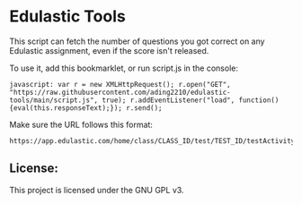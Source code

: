 # Edulastic Tools

This script can fetch the number of questions you got correct on any Edulastic assignment, even if the score isn't released. 

To use it, add this bookmarklet, or run script.js in the console: 
```
javascript: var r = new XMLHttpRequest(); r.open("GET", "https://raw.githubusercontent.com/ading2210/edulastic-tools/main/script.js", true); r.addEventListener("load", function(){eval(this.responseText);}); r.send();
```

Make sure the URL follows this format: 
```
https://app.edulastic.com/home/class/CLASS_ID/test/TEST_ID/testActivityReport/TEST_REPORT_ID
```

## License:
This project is licensed under the GNU GPL v3. 